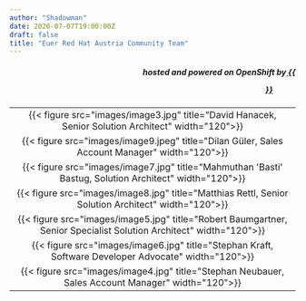 ```yaml
---
author: "Shadowman"
date: 2020-07-07T19:00:00Z
draft: false
title: "Euer Red Hat Austria Community Team"
---
```

 
<div style="text-align:right;">
<h5> hosted and powered on OpenShift by<a href="https://marketplace.cancom.at/en-US/home"> {{<figure src="images/CANCOM_Logo_Rot_sRGB.svg" width="100">}}</a> </h5>
</div>

| | 
|:---:| 
| {{< figure src="images/image3.jpg" title="David Hanacek, Senior Solution Architect" width="120">}} |
| {{< figure src="images/image9.jpeg" title="Dilan Güler, Sales Account Manager" width="120">}} |
| {{< figure src="images/image7.jpg" title="Mahmuthan 'Basti' Bastug, Solution Architect" width="120">}} |
| {{< figure src="images/image8.jpg" title="Matthias Rettl, Senior Solution Architect" width="120">}} |
| {{< figure src="images/image5.jpg" title="Robert Baumgartner, Senior Specialist Solution Architect" width="120">}} |
| {{< figure src="images/image6.jpg" title="Stephan Kraft, Software Developer Advocate" width="120">}} |
| {{< figure src="images/image4.jpg" title="Stephan Neubauer, Sales Account Manager" width="120">}} |

